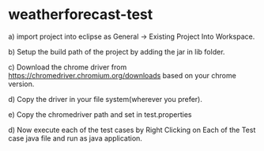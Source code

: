 # weatherforecast-test

a) import project into eclipse as General -> Existing Project Into Workspace.

b) Setup the build path of the project by adding the jar in lib folder.

c) Download the chrome driver from https://chromedriver.chromium.org/downloads based on your chrome version.

d) Copy the driver in your file system(wherever you prefer).

e) Copy the chromedriver path and set in test.properties

d) Now execute each of the test cases by Right Clicking on Each of the Test case java file and run as java application.